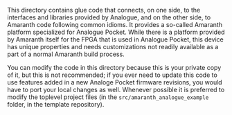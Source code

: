 This directory contains glue code that connects, on one side, to the interfaces and libraries
provided by Analogue, and on the other side, to Amaranth code following common idioms. It provides
a so-called Amaranth platform specialized for Analogue Pocket. While there is a platform provided
by Amaranth itself for the FPGA that is used in Analogue Pocket, this device has unique properties
and needs customizations not readily available as a part of a normal Amaranth build process.

You can modify the code in this directory because this is your private copy of it, but this is not
recommended; if you ever need to update this code to use features added in a new Analoge Pocket
firmware revisions, you would have to port your local changes as well. Whenever possible it is
preferred to modify the toplevel project files (in the `src/amaranth_analogue_example` folder, in
the template repository).
